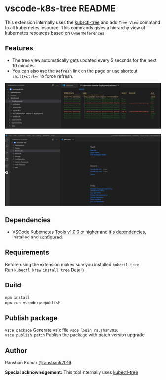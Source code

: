 # vscode-k8s-tree README

This extension internally uses the [kubectl-tree](https://github.com/ahmetb/kubectl-tree) and add `Tree View` command to all kubernetes resource. This commands gives a hierarchy view of kubernetes resources based on `OwnerReferences`

## Features

* The tree view automatically gets updated every 5 seconds for the next 10 minutes.  
* You can also use the `Refresh` link on the page or use shortcut `shift+ctrl+r` to force refresh.  

![Tree View IMG](assets/tree-view.PNG)

![Tree View](assets/tree-view.gif)

## Dependencies

- [VSCode Kubernetes Tools v1.0.0 or higher](https://github.com/Azure/vscode-kubernetes-tools/releases/tag/1.0.0) and [it's dependencies](https://github.com/Azure/vscode-kubernetes-tools#dependencies), installed and [configured](https://github.com/Azure/vscode-kubernetes-tools#extension-settings).

## Requirements
Before using the extension makes sure you installed `kubectl-tree`  
Run `kubectl krew install tree` [Details](https://github.com/ahmetb/kubectl-tree)


## Build

`npm install`   
`npm run vscode:prepublish`

## Publish package

`vsce package` Generate vsix file
`vsce login raushan2016`  
`vsce publish patch` Publish the package with patch version upgrade


## Author

Raushan Kumar [@raushank2016](https://twitter.com/raushank2016).

**Special acknowledgement:** This tool internally uses [kubectl-tree](https://github.com/ahmetb/kubectl-tree)
